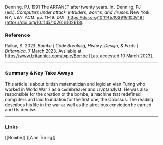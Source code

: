 Denning, PJ. 1991 The ARPANET after twenty years. In:. Denning, PJ (ed.). _Computers under attack: intruders, worms, and viruses_. New York, NY, USA: ACM. pp. 11–19. DOI: [https://doi.org/10.1145/102616.102618](https://doi.org/10.1145/102616.102618).

### Reference 
Raikar, S. 2023. _Bombe | Code Breaking, History, Design, & Facts | Britannica_. 7 March 2023. Available at https://www.britannica.com/topic/Bombe [Last accessed 10 March 2023].

---

### Summary & Key Take Aways
This article is about british matematician and logician Alan Turing who worked in World War 2 as a codebreaker and cryptanalyst. He was also responsible for the creation of the bombe, a machine that redefined computers and laid foundation for the first one, the Colossus. The reading describes his life in the war as well as the atrocious conviction he earned and his demise.

--- 

### Links
[[Bombe]]
[[Alan Turing]]


